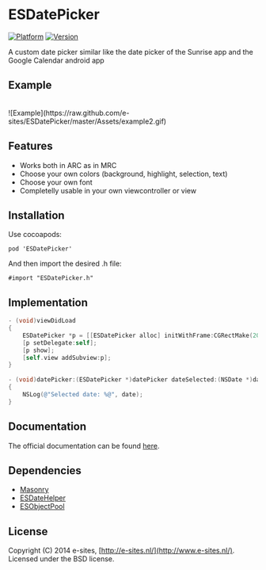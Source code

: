 ESDatePicker
============
[![Platform](https://cocoapod-badges.herokuapp.com/p/ESDatePicker/badge.png)](http://cocoadocs.org/docsets/ESDatePicker)
[![Version](https://cocoapod-badges.herokuapp.com/v/ESDatePicker/badge.png)](http://cocoadocs.org/docsets/ESDatePicker)

A custom date picker similar like the date picker of the Sunrise app and the Google Calendar android app

## Example
<br>
![Example](https://raw.github.com/e-sites/ESDatePicker/master/Assets/example2.gif)


## Features

- Works both in ARC as in MRC
- Choose your own colors (background, highlight, selection, text)
- Choose your own font
- Completelly usable in your own viewcontroller or view

## Installation
Use cocoapods:

	pod 'ESDatePicker'
	
And then import the desired .h file:
	
	#import "ESDatePicker.h"

## Implementation
```objective-c
- (void)viewDidLoad
{
 	ESDatePicker *p = [[ESDatePicker alloc] initWithFrame:CGRectMake(20, 50, 280, 300)];
 	[p setDelegate:self];
    [p show];
    [self.view addSubview:p];
}
	
- (void)datePicker:(ESDatePicker *)datePicker dateSelected:(NSDate *)date
{
	NSLog(@"Selected date: %@", date);
}
```

## Documentation
The official documentation can be found [here](http://cocoadocs.org/docsets/ESDatePicker/).

## Dependencies
- [Masonry](https://github.com/Masonry/Masonry)
- [ESDateHelper](https://github.com/Masonry/ESDateHelper)
- [ESObjectPool](https://github.com/Masonry/ESObjectPool)

## License
Copyright (C) 2014 e-sites, [http://e-sites.nl/](http://www.e-sites.nl/). Licensed under the BSD license.
